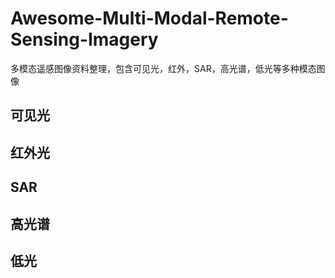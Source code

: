 # Awesome-Multi-Modal-Remote-Sensing-Imagery
多模态遥感图像资料整理，包含可见光，红外，SAR，高光谱，低光等多种模态图像

## 可见光

## 红外光

## SAR

## 高光谱

## 低光
